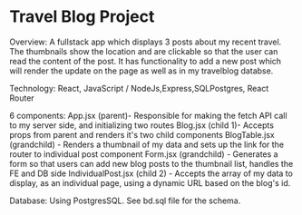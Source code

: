 # Travel Blog Project

Overview: A fullstack app which displays 3 posts about my recent travel. The thumbnails show the location and are clickable so that the user can read the content of the post. It has functionality to add a new post which will render the update on the page as well as in my travelblog databse.

Technology: React, JavaScript / NodeJs,Express,SQLPostgres, React Router

6 components:
App.jsx (parent)- Responsible for making the fetch API call to my server side, and initializing two routes
Blog.jsx (child 1)- Accepts props from parent and renders it's two child components
BlogTable.jsx (grandchild) - Renders a thumbnail of my data and sets up the link for the router to individual post component
Form.jsx (grandchild) - Generates a form so that users can add new blog posts to the thumbnail list, handles the FE and DB side
IndividualPost.jsx (child 2) - Accepts the array of my data to display, as an individual page, using a dynamic URL based on the blog's id.

Database:
Using PostgresSQL. See bd.sql file for the schema.
